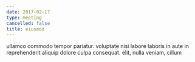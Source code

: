```yaml
---
date: 2017-02-17
type: meeting
cancelled: false
title: eiusmod
---
```

ullamco commodo tempor pariatur. voluptate nisi labore laboris in aute in reprehenderit aliquip dolore culpa consequat. elit, nulla veniam, cillum